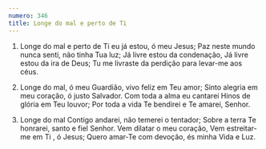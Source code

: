 ```yaml
---
numero: 346
title: Longe do mal e perto de Ti
---
```

1. Longe do mal e perto de Ti eu já estou, ó meu Jesus;
Paz neste mundo nunca senti, não tinha Tua luz;
Já livre estou da condenação,
Já livre estou da ira de Deus;
Tu me livraste da perdição para levar-me aos céus.

2. Longe do mal, ó meu Guardião, vivo feliz em Teu amor;
Sinto alegria em meu coração, ó justo Salvador.
Com toda a alma eu cantarei
Hinos de glória em Teu louvor;
Por toda a vida Te bendirei e Te amarei, Senhor.

3. Longe do mal Contigo andarei, não temerei o tentador;
Sobre a terra Te honrarei, santo e fiel Senhor.
Vem dilatar o meu coração,
Vem estreitar-me em Ti , ó Jesus;
Quero amar-Te com devoção, és minha Vida e Luz.
